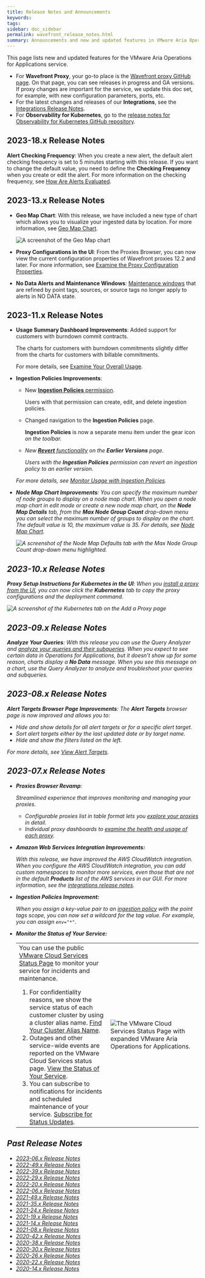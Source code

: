```yaml
---
title: Release Notes and Announcements
keywords:
tags:
sidebar: doc_sidebar
permalink: wavefront_release_notes.html
summary: Announcements and new and updated features in VMware Aria Operations for Applications (formerly known as Tanzu Observability by Wavefront).
---
```


This page lists new and updated features for the VMware Aria Operations for Applications service.

* For **Wavefront Proxy**, your go-to place is the [Wavefront proxy GitHub page](https://GitHub.com/wavefrontHQ/java/releases). On that page, you can see releases in progress and GA versions. If proxy changes are important for the service, we update this doc set, for example, with new configuration parameters, ports, etc.
* For the latest changes and releases of our **Integrations**, see the [Integrations Release Notes](integrations_new_changed.html).
* For **Observability for Kubernetes**, go to the [release notes for Observability for Kubernetes GitHub repository](https://github.com/wavefrontHQ/observability-for-kubernetes/releases).

## 2023-18.x Release Notes

**Alert Checking Frequency**: When you create a new alert, the default alert checking frequency is set to 5 minutes starting with this release. If you want to change the default value, you need to define the **Checking Frequency** when you create or edit the alert. For more information on the checking frequency, see [How Are Alerts Evaluated](alerts.html#how-are-alerts-evaluated).


## 2023-13.x Release Notes

* **Geo Map Chart**: With this release, we have included a new type of chart which allows you to visualize your ingested data by location. For more information, see [Geo Map Chart](ui_chart_reference.html#geo-map-chart).

  ![A screenshot of the Geo Map chart](images/geo-map-chart.png)

* **Proxy Configurations in the UI**: From the Proxies Browser, you can now view the current configuration properties of Wavefront proxies 12.2 and later. For more information, see [Examine the Proxy Configuration Properties](monitoring_proxies.html#examine-the-proxy-configuration-properties).

* **No Data Alerts and Maintenance Windows**: [Maintenance windows](maintenance_windows_managing.html#maintenance-windows) that are refined by point tags, sources, or source tags no longer apply to alerts in NO DATA state.

## 2023-11.x Release Notes

* **Usage Summary Dashboard Improvements**: Added support for customers with burndown commit contracts.

  The charts for customers with burndown commitments slightly differ from the charts for customers with billable commitments.

  For more details, see [Examine Your Overall Usage](examine_usage.html).

* **Ingestion Policies Improvements**:

  * New [**Ingestion Policies** permission](permissions_overview.html).

    Users with that permission can create, edit, and delete ingestion policies.

  * Changed navigation to the **Ingestion Policies** page.

    **Ingestion Policies** is now a separate menu item under the gear icon <i class="fa fa-cog"/> on the toolbar.

  * New [**Revert** functionality](ingestion_policies.html#view-ingestion-policy-history-and-revert-to-a-previous-version) on the **Earlier Versions** page.

    Users with the **Ingestion Policies** permission can revert an ingestion policy to an earlier version.

  For more details, see [Monitor Usage with Ingestion Policies](ingestion_policies.html).

* **Node Map Chart Improvements**: You can specify the maximum number of node groups to display on a node map chart. When you open a node map chart in edit mode or create a new node map chart, on the **Node Map Details** tab, from the **Max Node Group Count** drop-down menu you can select the maximum number of groups to display on the chart. The default value is 10, the maximum value is 35. For details, see [Node Map Chart](ui_chart_reference.html#node-map-chart).

   ![A screenshot of the Node Map Defaults tab with the Max Node Group Count drop-down menu highlighted.](/images/node-map-chart.png)

## 2023-10.x Release Notes

**Proxy Setup Instructions for Kubernetes in the UI**: When you [install a proxy from the UI](proxies_installing.html#install-a-proxy-from-the-ui), you can now click the **Kubernetes** tab to copy the proxy configurations and the deployment command.

![A screenshot of the Kubernetes tab on the Add a Proxy page](/images/add_K8_proxy.png)


## 2023-09.x Release Notes

**Analyze Your Queries**: With this release you can use the Query Analyzer and [analyze your queries and their subqueries](query_language_performance.html#use-the-query-analyzer). When you expect to see certain data in Operations for Applications, but it doesn’t show up for some reason, charts display a **No Data** message. When you see this message on a chart, use the Query Analyzer to analyze and troubleshoot your queries and subqueries. 

## 2023-08.x Release Notes

**Alert Targets Browser Page Improvements**: The **Alert Targets** browser page is now improved and allows you to:

  * Hide and show details for all alert targets or for a specific alert target.
  * Sort alert targets either by the last updated date or by target name.
  * Hide and show the filters listed on the left.

  For more details, see [View Alert Targets](webhooks_alert_notification.html#view-custom-alert-targets).

## 2023-07.x Release Notes

* **Proxies Browser Revamp**:

  Streamlined experience that improves monitoring and managing your proxies.
  - Configurable proxies list in table format lets you [explore your proxies](monitoring_proxies.html#get-started-wih-the-proxies-browser) in detail.
  - Individual proxy dashboards to [examine the health and usage of each proxy](monitoring_proxies.html#examine-the-health-and-usage-of-a-proxy-with-the-proxy-dashboard).

* **Amazon Web Services Integration Improvements:** 

  With this release, we have improved the AWS CloudWatch integration. When you configure the AWS CloudWatch integration, you can add custom namespaces to monitor more services, even those that are not in the default **Products** list of the AWS services in our GUI. For more information, see the [integrations release notes](integrations_new_changed.html#february-2023).

* **Ingestion Policies Improvement:**

  When you assign a key-value pair to an [ingestion policy](ingestion_policies.html) with the point tags scope, you can now set a wildcard for the tag value. For example, you can assign `env="*"`. 

* **Monitor the Status of Your Service:**

  <table style="width: 100%;">
    <tbody>
    <tr>
    <td width="50%">
    You can use the public <a href="https://status.vmware-services.io/">VMware Cloud Services Status Page</a> to monitor your service for incidents and maintenance.
    <ol>
    <li>For confidentiality reasons, we show the service status of each customer cluster by using a cluster alias name. <a href="service_status_page.html#find-your-cluster-alias-name">Find Your Cluster Alias Name</a>. </li>
    <li>Outages and other service-wide events are reported on the VMware Cloud Services status page. <a href="service_status_page.html#view-the-status-of-your-service">View the Status of Your Service</a>.</li>
    <li>You can subscribe to notifications for incidents and scheduled maintenance of your service. <a href="service_status_page.html#subscribe-for-status-updates">Subscribe for Status Updates</a>.</li>
    </ol>
    </td>
    <td width="50%"><img src="images/service_status.png" alt="The VMware Cloud Services Status Page with expanded VMware Aria Operations for Applications."></td>
    </tr>
    </tbody>
    </table>


## Past Release Notes

- [2023-06.x Release Notes](2023-06.x_release_notes.html)
- [2022-49.x Release Notes](2022-49.x_release_notes.html)
- [2022-39.x Release Notes](2022-39.x_release_notes.html)
- [2022-29.x Release Notes](2022-29.x_release_notes.html)
- [2022-20.x Release Notes](2022-20.x_release_notes.html)
- [2022-06.x Release Notes](2022-06.x_release_notes.html)
- [2021-49.x Release Notes](2021.49.x_release_notes.html)
- [2021-35.x Release Notes](2021.35.x_release_notes.html)
- [2021-24.x Release Notes](2021.24.x_release_notes.html)
- [2021-19.x Release Notes](2021.19.x_release_notes.html)
- [2021-14.x Release Notes](2021.14.x_release_notes.html)
- [2021-08.x Release Notes](2021.08.x_release_notes.html)
- [2020-42.x Release Notes](2020.42.x_release_notes.html)
- [2020-38.x Release Notes](2020.38.x_release_notes.html)
- [2020-30.x Release Notes](2020.30.x_release_notes.html)
- [2020-26.x Release Notes](2020.26.x_release_notes.html)
- [2020-22.x Release Notes](2020.22.x_release_notes.html)
- [2020-14.x Release Notes](2020.14.x_release_notes.html)

